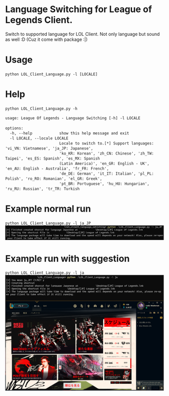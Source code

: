 # Language Switching for League of Legends Client.
Switch to supported language for LOL Client. Not only language but sound as well :D (Cuz it come with package :|)
# Usage
`python LOL_Client_Language.py -l [LOCALE]`
# Help
`python LOL_Client_Language.py -h`
```
usage: League Of Legends - Language Switching [-h] -l LOCALE

options:
  -h, --help            show this help message and exit
  -l LOCALE, --locale LOCALE
                        Locale to switch to.[*] Support languages: 'vi_VN: Vietnamese', 'ja_JP: Japanese',
                        'ko_KR: Korean', 'zh_CN: Chinese', 'zh_TW: Taipei', 'es_ES: Spanish', 'es_MX: Spanish
                        (Latin America)', 'en_GR: English - UK', 'en_AU: English - Australia', 'fr_FR: French',
                        'de_DE: German', 'it_IT: Italian', 'pl_PL: Polish', 'ro_RO: Romanian', 'el_GR: Greek',
                        'pt_BR: Portuguese', 'hu_HU: Hungarian', 'ru_RU: Russian', 'tr_TR: Turkish
```
# Example normal run
`python LOL_Client_Language.py -l ja_JP`
![image](https://raw.githubusercontent.com/htnafhD/lol_client_language_swtiching/main/normal_run.png)

# Example run with suggestion
`python LOL_Client_Language.py -l ja`
![image](https://raw.githubusercontent.com/htnafhD/lol_client_language_swtiching/main/RM.png)
